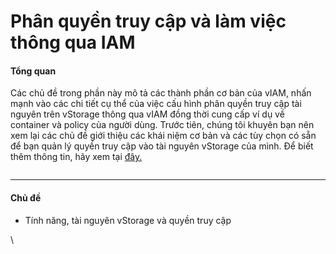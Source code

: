 # Phân quyền truy cập và làm việc thông qua IAM

#### Tổng quan <a href="#phanquyentruycapvalamviecthongquaiam-tongquan" id="phanquyentruycapvalamviecthongquaiam-tongquan"></a>

Các chủ đề trong phần này mô tả các thành phần cơ bản của vIAM, nhấn mạnh vào các chi tiết cụ thể của việc cấu hình phân quyền truy cập tài nguyên trên vStorage thông qua vIAM đồng thời cung cấp ví dụ về container và policy của người dùng. Trước tiên, chúng tôi khuyên bạn nên xem lại các chủ đề giới thiệu các khái niệm cơ bản và các tùy chọn có sẵn để bạn quản lý quyền truy cập vào tài nguyên vStorage của mình. Để biết thêm thông tin, hãy xem tại [đây.](https://docs.vngcloud.vn/pages/viewpage.action?pageId=59805240)

<figure><img src="https://docs.vngcloud.vn/download/attachments/49648909/image2023-6-14_15-24-24.png?version=1&#x26;modificationDate=1686731065000&#x26;api=v2" alt=""><figcaption></figcaption></figure>

***

#### Chủ đề <a href="#phanquyentruycapvalamviecthongquaiam-chude" id="phanquyentruycapvalamviecthongquaiam-chude"></a>

* Tính năng, tài nguyên vStorage và quyền truy cập

\

